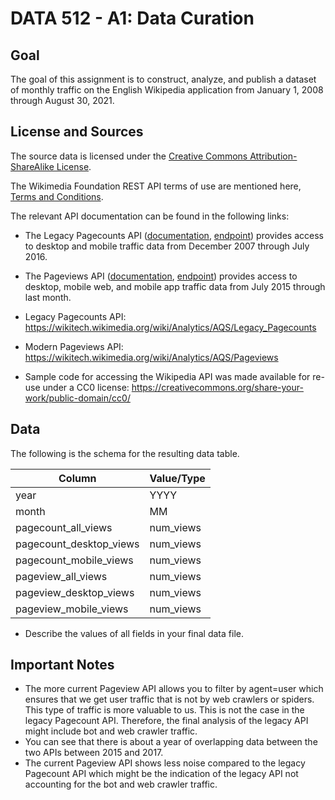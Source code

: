 # DATA 512 - A1: Data Curation

## Goal
The goal of this assignment is to construct, analyze, and publish a dataset of monthly traffic on the English Wikipedia application from January 1, 2008 through August 30, 2021.

## License and Sources

The source data is licensed under the [Creative Commons Attribution-ShareAlike License](https://creativecommons.org/licenses/by-sa/3.0/). 
  
The Wikimedia Foundation REST API terms of use are mentioned here, [Terms and Conditions](https://www.mediawiki.org/wiki/REST_API#Terms_and_conditions).

The relevant API documentation can be found in the following links:  
* The Legacy Pagecounts API ([documentation](https://wikitech.wikimedia.org/wiki/Analytics/AQS/Legacy_Pagecounts), [endpoint](https://wikimedia.org/api/rest_v1/#!/Pagecounts_data_(legacy)/get_metrics_legacy_pagecounts_aggregate_project_access_site_granularity_start_end)) provides access to desktop and mobile traffic data from December 2007 through July 2016.  
  
* The Pageviews API ([documentation](https://wikitech.wikimedia.org/wiki/Analytics/AQS/Pageviews), [endpoint](https://wikimedia.org/api/rest_v1/#!/Pageviews_data/get_metrics_pageviews_aggregate_project_access_agent_granularity_start_end)) provides access to desktop, mobile web, and mobile app traffic data from July 2015 through last month.
  
* Legacy Pagecounts API: https://wikitech.wikimedia.org/wiki/Analytics/AQS/Legacy_Pagecounts
* Modern Pageviews API: https://wikitech.wikimedia.org/wiki/Analytics/AQS/Pageviews
* Sample code for accessing the Wikipedia API was made available for re-use under a CC0 license: https://creativecommons.org/share-your-work/public-domain/cc0/

## Data

The following is the schema for the resulting data table.  

|Column | Value/Type | 
| --- | --- |
year | YYYY 
month | MM
pagecount_all_views | num_views
pagecount_desktop_views | num_views
pagecount_mobile_views | num_views
pageview_all_views | num_views
pageview_desktop_views | num_views
pageview_mobile_views | num_views

* Describe the values of all fields in your final data file.

## Important Notes
* The more current Pageview API allows you to filter by agent=user which ensures that we get user traffic that is not by web crawlers or spiders. This type of traffic is more valuable to us. This is not the case in the legacy Pagecount API. Therefore, the final analysis of the legacy API might include bot and web crawler traffic.
* You can see that there is about a year of overlapping data between the two APIs between 2015 and 2017.
* The current Pageview API shows less noise compared to the legacy Pagecount API which might be the indication of the legacy API not accounting for the bot and web crawler traffic.
